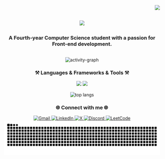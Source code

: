<img align="right" src="https://visitor-badge.laobi.icu/badge?page_id=muhamadd9.muhamadd9" />



<h1 align="center">
<img src="https://readme-typing-svg.herokuapp.com/?font=Righteous&size=35&center=true&vCenter=true&width=500&height=70&duration=4000&lines=Hi+There!+👋;+I'm+Muhamad+Ramadan!;&color=FF5733" />
</h1>

<h3 align="center">A Fourth-year Computer Science student with a passion for Front-end development.</h3>

<br/>
<div align="center">
  <img src="https://github-readme-activity-graph.vercel.app/graph?username=muhamadd9&area=true&hide_border=true&theme=react-dark" height="250" alt="activity-graph" />
</div>

<h3 align="center">⚒️ Languages & Frameworks & Tools ⚒️</h3>
<div align="center">
    <img src="https://skillicons.dev/icons?i=html,css,bootstrap,tailwind,vscode,cs,cpp,figma,sass,git,github" />
    <img src="https://skillicons.dev/icons?i=react,vite,nodejs,python,javascript,jquery,materialui,typescript,postman,npm,redux,mongodb,nextjs" /><br>
</div>


<br/>
<div align="center">
  <img width="390" height="200" src="https://github-readme-stats-salesp07.vercel.app/api/top-langs/?username=muhamadd9&hide=HTML&langs_count=8&layout=compact&theme=react&border_radius=10&size_weight=0.5&count_weight=0.5&exclude_repo=github-readme-stats" alt="top langs" />
</div>

<h3 align="center">🌐 Connect with me 🌐</h3>
<div align="center"> 
  <a href="mailto:mhmdramadan.192@gmail.com">
    <img src="https://img.shields.io/badge/Gmail-333333?style=for-the-badge&logo=gmail&logoColor=red" alt="Gmail" />
  </a>
  <a href="https://www.linkedin.com/in/muhamadd9/" target="_blank">
    <img src="https://img.shields.io/badge/LinkedIn-0077B5?style=for-the-badge&logo=linkedin&logoColor=white" alt="LinkedIn" />
  </a>
  <a href="https://x.com/muhamadd9_" target="_blank">
  <img src="https://img.shields.io/badge/X-000000?style=for-the-badge&logo=x&logoColor=white" alt="X" />
</a>
  <a href="https://discord.com/users/muhamadd9" target="_blank">
    <img src="https://img.shields.io/badge/Discord-5865F2?style=for-the-badge&logo=discord&logoColor=white" alt="Discord" />
  </a>
  <a href="https://leetcode.com/muhamadd9_/" target="_blank">
    <img src="https://img.shields.io/badge/LeetCode-FFA116?style=for-the-badge&logo=leetcode&logoColor=white" alt="LeetCode" />
  </a>
</div>

<div align="center">
  <img alt="snake eating my contributions" src="https://raw.githubusercontent.com/muhamadd9/muhamadd9/output/github-contribution-grid-snake.svg" />
</div>
